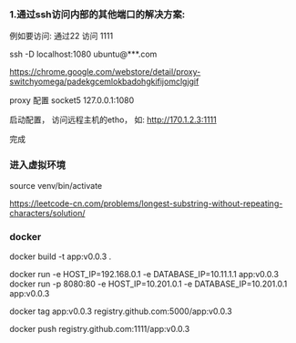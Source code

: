 ### 1.通过ssh访问内部的其他端口的解决方案:

例如要访问: 通过22 访问 1111

ssh -D localhost:1080 ubuntu@***.com

https://chrome.google.com/webstore/detail/proxy-switchyomega/padekgcemlokbadohgkifijomclgjgif

proxy 配置 socket5 127.0.0.1:1080

启动配置， 访问远程主机的etho， 如: http://170.1.2.3:1111

完成

### 进入虚拟环境
source venv/bin/activate

https://leetcode-cn.com/problems/longest-substring-without-repeating-characters/solution/

### docker 

docker build -t app:v0.0.3 .

docker run -e HOST_IP=192.168.0.1 -e DATABASE_IP=10.11.1.1 app:v0.0.3
docker run -p 8080:80 -e HOST_IP=10.201.0.1 -e DATABASE_IP=10.201.0.1 app:v0.0.3

docker tag app:v0.0.3 registry.github.com:5000/app:v0.0.3

docker push  registry.github.com:1111/app:v0.0.3
